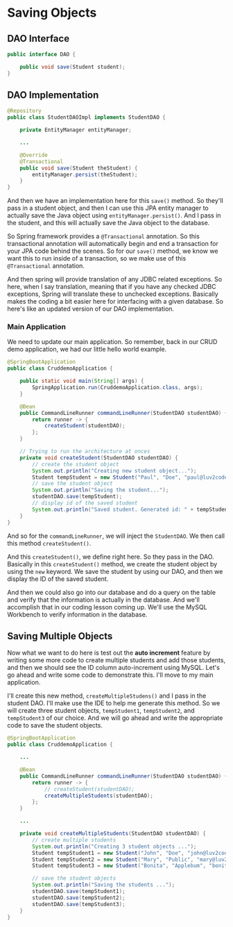 # Saving Objects 

## DAO Interface

```java
public interface DAO {

    public void save(Student student);
}
```

## DAO Implementation

```Java StudentDAOImpl.java
@Repository
public class StudentDAOImpl implements StudentDAO {

	private EntityManager entityManager;

	...

	@Override
	@Transactional
	public void save(Student theStudent) {
		entityManager.persist(theStudent);
	}
}
```

And then we have an implementation here for this `save()` method. So they'll pass in a student object, and then I can use this JPA entity manager to actually save the Java object using `entityManager.persist()`. And I pass in the student, and this will actually save the Java object to the database. 

So Spring framework provides a `@Transactional` annotation. So this transactional annotation will automatically begin and end a transaction for your JPA code behind the scenes. So for our `save()` method, we know we want this to run inside of a transaction, so we make use of this `@Transactional` annotation.

And then spring will provide translation of any JDBC related exceptions. So here, when I say translation, meaning that if you have any checked JDBC exceptions, Spring will translate these to unchecked exceptions. Basically makes the coding a bit easier here for interfacing with a given database. So here's like an updated version of our DAO implementation.

### Main Application 

We need to update our main application. So remember, back in our CRUD demo application, we had our little hello world example. 

```Java CruddemoApplication.java 
@SpringBootApplication
public class CruddemoApplication {

	public static void main(String[] args) {
		SpringApplication.run(CruddemoApplication.class, args);
	}

	@Bean
	public CommandLineRunner commandLineRunner(StudentDAO studentDAO) {
		return runner -> {
			createStudent(studentDAO);
		};
	}

	// Trying to run the architecture at onces 
	private void createStudent(StudentDAO studentDAO) {
		// create the student object
		System.out.println("Creating new student object...");
		Student tempStudent = new Student("Paul", "Doe", "paul@luv2code.com");
		// save the student object
		System.out.println("Saving the student...");
		studentDAO.save(tempStudent);
		// display id of the saved student
		System.out.println("Saved student. Generated id: " + tempStudent.getId());
	}
}
```

And so for the `commandLineRunner`, we will inject the `StudentDAO`. We then call this method `createStudent()`. 

And this `createStudent()`, we define right here. So they pass in the DAO. Basically in this `createStudent()` method, we create the student object by using the `new` keyword. We save the student by using our DAO, and then we display the ID of the saved student. 

And then we could also go into our database and do a query on the table and verify that the information is actually in the database. And we'll accomplish that in our coding lesson coming up. We'll use the MySQL Workbench to verify information in the database.

## Saving Multiple Objects 

Now what we want to do here is test out the **auto increment** feature by writing some more code to create multiple students and add those students, and then we should see the ID column auto-increment using MySQL. Let's go ahead and write some code to demonstrate this. I'll move to my main application. 

I'll create this new method, `createMultipleStudens()` and I pass in the student DAO. I'll make use the IDE to help me generate this method. So we will create three student objects, `tempStudent1`, `tempStudent2`, and `tempStudent3` of our choice. And we will go ahead and write the appropriate code to save the student objects.


```Java
@SpringBootApplication
public class CruddemoApplication {

	...

    @Bean
    public CommandLineRunner commandLineRunner(StudentDAO studentDAO) {
        return runner -> {
			// createStudent(studentDAO);
            createMultipleStudents(studentDAO);
        };
    }

	...

    private void createMultipleStudents(StudentDAO studentDAO) {
        // create multiple students
        System.out.println("Creating 3 student objects ...");
        Student tempStudent1 = new Student("John", "Doe", "john@luv2code.com");
        Student tempStudent2 = new Student("Mary", "Public", "mary@luv2code.com");
        Student tempStudent3 = new Student("Bonita", "Applebum", "bonita@luv2code.com");

        // save the student objects
        System.out.println("Saving the students ...");
        studentDAO.save(tempStudent1);
        studentDAO.save(tempStudent2);
        studentDAO.save(tempStudent3);
    }
}
```
